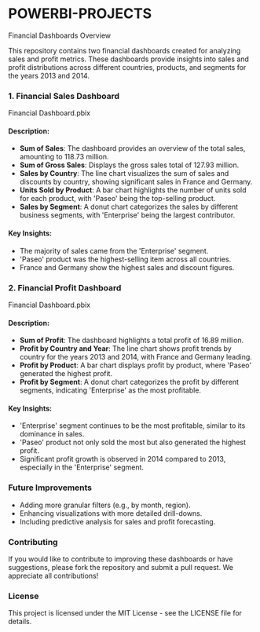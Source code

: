 # POWERBI-PROJECTS
 Financial Dashboards Overview

This repository contains two financial dashboards created for analyzing sales and profit metrics. These dashboards provide insights into sales and profit distributions across different countries, products, and segments for the years 2013 and 2014.

### 1. Financial Sales Dashboard
Financial Dashboard.pbix <!-- Update the file path as necessary -->

#### Description:
- **Sum of Sales**: The dashboard provides an overview of the total sales, amounting to 118.73 million.
- **Sum of Gross Sales**: Displays the gross sales total of 127.93 million.
- **Sales by Country**: The line chart visualizes the sum of sales and discounts by country, showing significant sales in France and Germany.
- **Units Sold by Product**: A bar chart highlights the number of units sold for each product, with 'Paseo' being the top-selling product.
- **Sales by Segment**: A donut chart categorizes the sales by different business segments, with 'Enterprise' being the largest contributor.

#### Key Insights:
- The majority of sales came from the 'Enterprise' segment.
- 'Paseo' product was the highest-selling item across all countries.
- France and Germany show the highest sales and discount figures.

### 2. Financial Profit Dashboard
Financial Dashboard.pbix <!-- Update the file path as necessary -->

#### Description:
- **Sum of Profit**: The dashboard highlights a total profit of 16.89 million.
- **Profit by Country and Year**: The line chart shows profit trends by country for the years 2013 and 2014, with France and Germany leading.
- **Profit by Product**: A bar chart displays profit by product, where 'Paseo' generated the highest profit.
- **Profit by Segment**: A donut chart categorizes the profit by different segments, indicating 'Enterprise' as the most profitable.

#### Key Insights:
- 'Enterprise' segment continues to be the most profitable, similar to its dominance in sales.
- 'Paseo' product not only sold the most but also generated the highest profit.
- Significant profit growth is observed in 2014 compared to 2013, especially in the 'Enterprise' segment.


### Future Improvements
- Adding more granular filters (e.g., by month, region).
- Enhancing visualizations with more detailed drill-downs.
- Including predictive analysis for sales and profit forecasting.

### Contributing
If you would like to contribute to improving these dashboards or have suggestions, please fork the repository and submit a pull request. We appreciate all contributions!

### License
This project is licensed under the MIT License - see the LICENSE file for details.
